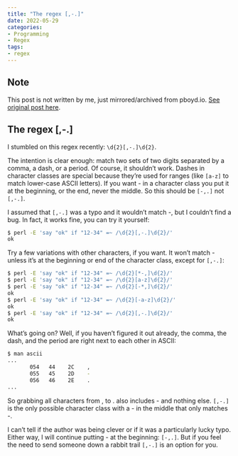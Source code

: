 ```yaml
---
title: "The regex [,-.]"
date: 2022-05-29
categories:
- Programming
- Regex
tags:
- regex
---
```


## Note
This post is not written by me, just mirrored/archived from pboyd.io. [See original post here](https://pboyd.io/posts/comma-dash-dot/).

## The regex [,-.]
I stumbled on this regex recently: `\d{2}[,-.]\d{2}`.

The intention is clear enough: match two sets of two digits separated by a comma, a dash, or a period. Of course, it shouldn’t work. 
Dashes in character classes are special because they’re used for ranges (like `[a-z]` to match lower-case ASCII letters). 
If you want - in a character class you put it at the beginning, or the end, never the middle. So this should be `[-,.]` not `[,-.]`.

I assumed that `[,-.]` was a typo and it wouldn’t match -, but I couldn’t find a bug. In fact, it works fine, you can try it yourself:

```bash
$ perl -E 'say "ok" if "12-34" =~ /\d{2}[,-.]\d{2}/'
ok
```
Try a few variations with other characters, if you want. It won’t match - unless it’s at the beginning or end of the character class, except for `[,-.]`:

```bash
$ perl -E 'say "ok" if "12-34" =~ /\d{2}[*-,]\d{2}/'
$ perl -E 'say "ok" if "12-34" =~ /\d{2}[a-z]\d{2}/'
$ perl -E 'say "ok" if "12-34" =~ /\d{2}[-*,]\d{2}/'
ok
$ perl -E 'say "ok" if "12-34" =~ /\d{2}[-a-z]\d{2}/'
ok
$ perl -E 'say "ok" if "12-34" =~ /\d{2}[,-.]\d{2}/'
ok
```

What’s going on? Well, if you haven’t figured it out already, the comma, the dash, and the period are right next to each other in ASCII:

```bash
$ man ascii
...
       054   44    2C    ,
       055   45    2D    -
       056   46    2E    .
...
```
So grabbing all characters from , to . also includes - and nothing else. `[,-.]` is the only possible character class with a - in the middle that only matches -.

I can’t tell if the author was being clever or if it was a particularly lucky typo. Either way, I will continue putting - at the beginning: `[-,.]`. 
But if you feel the need to send someone down a rabbit trail `[,-.]` is an option for you.
